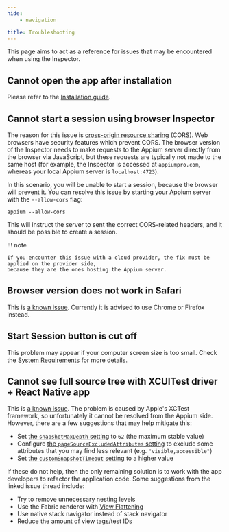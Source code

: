 ```yaml
---
hide:
    - navigation

title: Troubleshooting
---
```


This page aims to act as a reference for issues that may be encountered when using the Inspector.

## Cannot open the app after installation

Please refer to the [Installation guide](./quickstart/installation.md).

## Cannot start a session using browser Inspector

The reason for this issue is [cross-origin resource sharing](https://developer.mozilla.org/en-US/docs/Web/HTTP/CORS)
(CORS). Web browsers have security features which prevent CORS. The browser version of the Inspector
needs to make requests to the Appium server directly from the browser via JavaScript, but these
requests are typically not made to the same host (for example, the Inspector is accessed at
`appiumpro.com`, whereas your local Appium server is `localhost:4723`).

In this scenario, you will be unable to start a session, because the browser will prevent it. You
can resolve this issue by starting your Appium server with the `--allow-cors` flag:

```
appium --allow-cors
```

This will instruct the server to sent the correct CORS-related headers, and it should be possible to
create a session.

!!! note

    If you encounter this issue with a cloud provider, the fix must be applied on the provider side,
    because they are the ones hosting the Appium server.

## Browser version does not work in Safari

This is [a known issue](https://github.com/appium/appium-inspector/issues/103). Currently it is
advised to use Chrome or Firefox instead.

## Start Session button is cut off

This problem may appear if your computer screen size is too small. Check the
[System Requirements](./quickstart/requirements.md) for more details.

## Cannot see full source tree with XCUITest driver + React Native app

This is [a known issue](https://github.com/appium/appium/issues/14825). The problem is caused by
Apple's XCTest framework, so unfortunately it cannot be resolved from the Appium side. However,
there are a few suggestions that may help mitigate this:

-   Set [the `snapshotMaxDepth` setting](https://appium.github.io/appium-xcuitest-driver/latest/settings/)
    to `62` (the maximum stable value)
-   Configure [the `pageSourceExcludedAttributes` setting](https://appium.github.io/appium-xcuitest-driver/latest/settings/)
    to exclude some attributes that you may find less relevant (e.g. `"visible,accessible"`)
-   Set [the `customSnapshotTimeout` setting](https://appium.github.io/appium-xcuitest-driver/latest/settings/)
    to a higher value

If these do not help, then the only remaining solution is to work with the app developers to
refactor the application code. Some suggestions from the linked issue thread include:

-   Try to remove unnecessary nesting levels
-   Use the Fabric renderer with [View Flattening](https://reactnative.dev/architecture/view-flattening)
-   Use native stack navigator instead of stack navigator
-   Reduce the amount of view tags/test IDs
